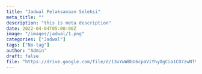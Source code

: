 ```yaml
---
title: "Jadwal Pelaksanaan Seleksi"
meta_title: ""
description: "this is meta description"
date: 2022-04-04T05:00:00Z
image: "/images/jadwal/1.png"
categories: ["Jadwal"]
tags: ["No-tag"]
author: "Admin"
draft: false
file: "https://drive.google.com/file/d/13uYwWBbU6cpaViYhyOgCia1CO7zwNT9u/preview"
---
```

